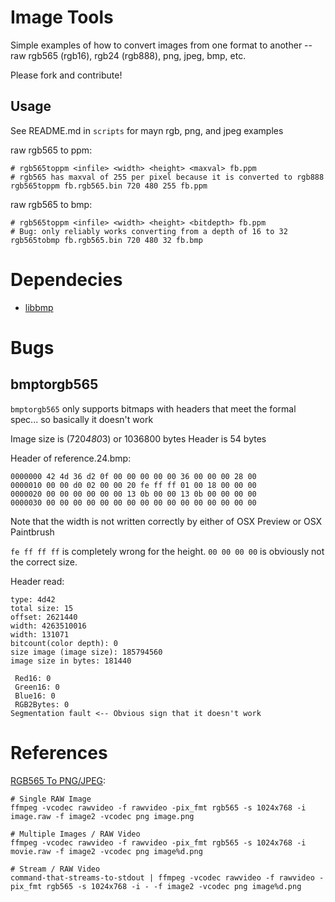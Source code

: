 Image Tools
====

Simple examples of how to convert images from one format to another -- raw rgb565 (rgb16), rgb24 (rgb888), png, jpeg, bmp, etc.

Please fork and contribute!

Usage
----

See README.md in `scripts` for mayn rgb, png, and jpeg examples

raw rgb565 to ppm:

    # rgb565toppm <infile> <width> <height> <maxval> fb.ppm
    # rgb565 has maxval of 255 per pixel because it is converted to rgb888
    rgb565toppm fb.rgb565.bin 720 480 255 fb.ppm

raw rgb565 to bmp:

    # rgb565toppm <infile> <width> <height> <bitdepth> fb.ppm
    # Bug: only reliably works converting from a depth of 16 to 32
    rgb565tobmp fb.rgb565.bin 720 480 32 fb.bmp
    

Dependecies
====

  * [libbmp](http://code.google.com/p/libbmp/)


Bugs
====

bmptorgb565
----
`bmptorgb565` only supports bitmaps with headers that meet the formal spec... so basically it doesn't work

Image size is (720*480*3) or 1036800 bytes
Header is 54 bytes

Header of reference.24.bmp:

    0000000 42 4d 36 d2 0f 00 00 00 00 00 36 00 00 00 28 00
    0000010 00 00 d0 02 00 00 20 fe ff ff 01 00 18 00 00 00
    0000020 00 00 00 00 00 00 13 0b 00 00 13 0b 00 00 00 00
    0000030 00 00 00 00 00 00 00 00 00 00 00 00 00 00 00 00

Note that the width is not written correctly by either of OSX Preview or OSX Paintbrush

`fe ff ff ff` is completely wrong for the height. `00 00 00 00` is obviously not the correct size.

Header read:

    type: 4d42
    total size: 15
    offset: 2621440
    width: 4263510016
    width: 131071
    bitcount(color depth): 0
    size image (image size): 185794560
    image size in bytes: 181440

     Red16: 0 
     Green16: 0 
     Blue16: 0 
     RGB2Bytes: 0 
    Segmentation fault <-- Obvious sign that it doesn't work


References
====

[RGB565 To PNG/JPEG](http://www.swview.org/node/165):

    # Single RAW Image
    ffmpeg -vcodec rawvideo -f rawvideo -pix_fmt rgb565 -s 1024x768 -i image.raw -f image2 -vcodec png image.png

    # Multiple Images / RAW Video
    ffmpeg -vcodec rawvideo -f rawvideo -pix_fmt rgb565 -s 1024x768 -i movie.raw -f image2 -vcodec png image%d.png

    # Stream / RAW Video
    command-that-streams-to-stdout | ffmpeg -vcodec rawvideo -f rawvideo -pix_fmt rgb565 -s 1024x768 -i - -f image2 -vcodec png image%d.png
